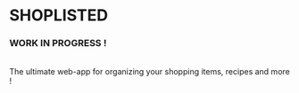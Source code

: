 # SHOPLISTED
  ### WORK IN PROGRESS !

  <br>
  The ultimate web-app for organizing your shopping items, recipes and more !


